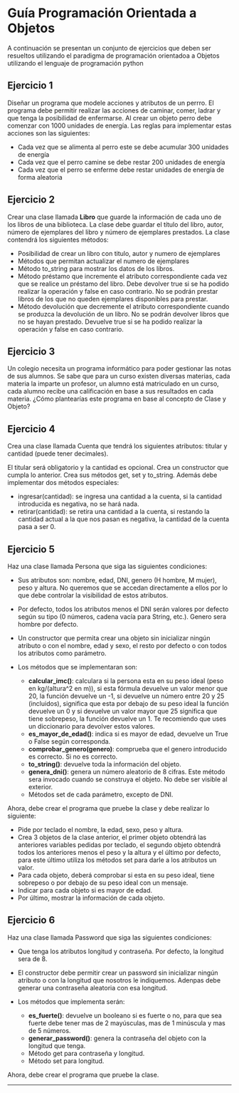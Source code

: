 # Guía Programación Orientada a Objetos
A continuación se presentan un conjunto de ejercicios que deben ser resueltos utilizando el paradigma de programación orientadoa a Objetos utilizando el lenguaje de programación python

## Ejercicio 1
Diseñar un programa que modele acciones y atributos de un perrro. El programa debe permitir realizar las acciones de caminar, comer, ladrar y que tenga la posibilidad de enfermarse. Al crear un objeto perro debe comenzar con 1000 unidades de energía.
Las reglas para implementar estas acciones son las siguientes:
* Cada vez que se alimenta al perro este se debe acumular 300 unidades de energía
* Cada vez que el perro camine se debe restar 200 unidades de energía
* Cada vez que el perro se enferme debe restar unidades de energía de forma aleatoria

## Ejercicio 2
Crear una clase llamada __Libro__ que guarde la información de cada uno de los libros de una biblioteca.
La clase debe guardar el título del libro, autor, número de ejemplares del libro y número de ejemplares prestados. La clase contendrá los siguientes métodos:
* Posibilidad de crear un libro con titulo, autor y numero de ejemplares
* Métodos que permitan actualizar el numero de ejemplares
* Método to_string para mostrar los datos de los libros.
* Método préstamo que incremente el atributo correspondiente cada vez que se realice un préstamo del libro. Debe devolver true si se ha podido realizar la operación y false en caso contrario. No se podrán prestar libros de los que no queden ejemplares disponibles para prestar.
* Método devolución que decremente el atributo correspondiente cuando se produzca la devolución de un libro. No se podrán devolver libros que no se hayan prestado. Devuelve true si se ha podido realizar la operación y false en caso contrario.

## Ejercicio 3
Un colegio necesita un programa informático para poder gestionar las notas de sus alumnos. Se sabe que para un curso existen diversas materias, cada materia la imparte un profesor, un alumno está matriculado en un curso, cada alumno recibe una calificación en base a sus resultados en cada materia. ¿Cómo plantearías este programa en base al concepto de Clase y Objeto?

## Ejercicio 4
Crea una clase llamada Cuenta que tendrá los siguientes atributos: titular y cantidad (puede tener decimales).

El titular será obligatorio y la cantidad es opcional. Crea un constructor que cumpla lo anterior.
Crea sus métodos get, set y to_string.
Además debe implementar dos métodos especiales:
* ingresar(cantidad): se ingresa una cantidad a la cuenta, si la cantidad introducida es negativa, no se hará nada.
* retirar(cantidad): se retira una cantidad a la cuenta, si restando la cantidad actual a la que nos pasan es negativa, la cantidad de la cuenta pasa a ser 0.

## Ejercicio 5

Haz una clase llamada Persona que siga las siguientes condiciones:

* Sus atributos son: nombre, edad, DNI, genero (H hombre, M mujer), peso y altura. No queremos que se accedan directamente a ellos por lo que debe controlar la visibilidad de estos atributos.
* Por defecto, todos los atributos menos el DNI serán valores por defecto según su tipo (0 números, cadena vacía para String, etc.). Genero sera hombre por defecto.
* Un constructor  que permita crear una objeto sin inicializar ningún atributo o con el nombre, edad y sexo, el resto por defecto o con todos los atributos como parámetro.

* Los métodos que se implementaran son:
    * __calcular_imc()__: calculara si la persona esta en su peso ideal (peso en kg/(altura^2  en m)), si esta fórmula devuelve un valor menor que 20, la función devuelve un -1, si devuelve un número entre 20 y 25 (incluidos), significa que esta por debajo de su peso ideal la función devuelve un 0  y si devuelve un valor mayor que 25 significa que tiene sobrepeso, la función devuelve un 1. Te recomiendo que uses un diccionario para devolver estos valores.
    * __es_mayor_de_edad()__: indica si es mayor de edad, devuelve un True o False según corresponda.
    * __comprobar_genero(genero)__: comprueba que el genero introducido es correcto. Si no es correcto.
    * __to_string()__: devuelve toda la información del objeto.
    * __genera_dni()__: genera un número aleatorio de 8 cifras. Este método sera invocado cuando se construya el objeto. No debe ser visible al exterior.
    * Métodos set de cada parámetro, excepto de DNI.

Ahora, debe crear el programa que pruebe la clase y debe realizar lo siguiente:

* Pide por teclado el nombre, la edad, sexo, peso y altura.
* Crea 3 objetos de la clase anterior, el primer objeto obtendrá las anteriores variables pedidas por teclado, el segundo objeto obtendrá todos los anteriores menos el peso y la altura y el último por defecto, para este último utiliza los métodos set para darle a los atributos un valor.
* Para cada objeto, deberá comprobar si esta en su peso ideal, tiene sobrepeso o por debajo de su peso ideal con un mensaje.
* Indicar para cada objeto si es mayor de edad.
* Por último, mostrar la información de cada objeto.

## Ejercicio 6
Haz una clase llamada Password que siga las siguientes condiciones:

* Que tenga los atributos longitud y contraseña. Por defecto, la longitud sera de 8.
* El constructor debe permitir crear un password sin inicializar ningún atributo o con la longitud que nosotros le indiquemos. Adenpas debe generar una contraseña aleatoria con esa longitud.

* Los métodos que implementa serán:
    * __es_fuerte()__: devuelve un booleano si es fuerte o no, para que sea fuerte debe tener mas de 2 mayúsculas, mas de 1 minúscula y mas de 5 números.
    * __generar_password()__:  genera la contraseña del objeto con la longitud que tenga.
    * Método get para contraseña y longitud.
    * Método set para longitud.

Ahora, debe crear el programa que pruebe la clase.

<!-- ## Ejercicio 7 -->

<!-- __Juego de Rol__ -->
<!-- Escribir una clase Personaje que contenga los atributos vida, posicion y velocidad, y los métodos recibir_ataque, que reduzca la vida según una cantidad recibida y lance una excepción si la vida pasa a ser menor o igual que cero, y mover que reciba una dirección y se mueva en esa dirección la cantidad indicada por velocidad. -->
<!-- Escribir una clase Soldado que herede de Personaje, y agregue el atributo ataque y el método atacar, que reciba otro personaje, al que le debe hacer el daño indicado por el atributo ataque. -->
<!-- Escribir una clase Campesino que herede de Personaje, y agregue el atributo cosecha y el método cosechar, que devuelva la cantidad cosechada. -->
__ __